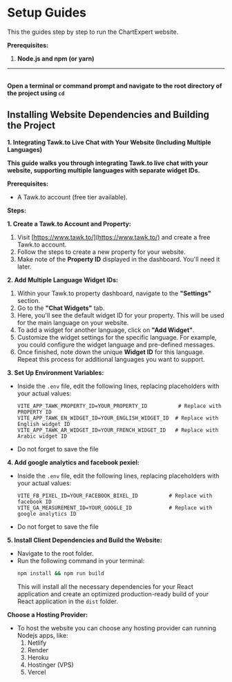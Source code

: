 # Setup Guides
This the guides step by step to run the ChartExpert website.


**Prerequisites:**

1.  **Node.js and npm (or yarn)**

----
\
 **Open a terminal or command prompt and navigate to the root directory of the project using `cd`**


## Installing Website Dependencies and Building the Project

**1. Integrating Tawk.to Live Chat with Your Website (Including Multiple Languages)**

**This guide walks you through integrating Tawk.to live chat with your website, supporting multiple languages with separate widget IDs.**

**Prerequisites:**

- A Tawk.to account (free tier available).

**Steps:**

**1. Create a Tawk.to Account and Property:**

1. Visit [https://www.tawk.to/](https://www.tawk.to/) and create a free Tawk.to account.
2. Follow the steps to create a new property for your website.
3. Make note of the **Property ID** displayed in the dashboard. You'll need it later.

**2. Add Multiple Language Widget IDs:**

1. Within your Tawk.to property dashboard, navigate to the **"Settings"** section.
2. Go to the **"Chat Widgets"** tab.
3. Here, you'll see the default widget ID for your property. This will be used for the main language on your website.
4. To add a widget for another language, click on **"Add Widget"**.
5. Customize the widget settings for the specific language. For example, you could configure the widget language and pre-defined messages.
6. Once finished, note down the unique **Widget ID** for this language. Repeat this process for additional languages you want to support.

**3. Set Up Environment Variables:**

- Inside the `.env` file, edit the following lines, replacing placeholders with your actual values:

  ```
  VITE_APP_TAWK_PROPERTY_ID=YOUR_PROPERTY_ID          # Replace with PROPERTY ID
  VITE_APP_TAWK_EN_WIDGET_ID=YOUR_ENGLISH_WIDGET_ID  # Replace with English widget ID
  VITE_APP_TAWK_AR_WIDGET_ID=YOUR_FRENCH_WIDGET_ID   # Replace with Arabic widget ID
  ```

- Do not forget to save the file

**4. Add google analytics and facebook pexiel:**
- Inside the `.env` file, edit the following lines, replacing placeholders with your actual values:

  ```
  VITE_FB_PIXEL_ID=YOUR_FACEBOOK_BIXEL_ID          # Replace with facebook ID
  VITE_GA_MEASUREMENT_ID=YOUR_GOOGLE_ID            # Replace with google analytics ID
  ```

- Do not forget to save the file

**5. Install Client Dependencies and Build the Website:**

- Navigate to the root folder.
- Run the following command in your terminal:
  ```bash
  npm install && npm run build
  ```
  This will install all the necessary dependencies for your React application and create an optimized production-ready build of your React application in the `dist` folder.



**Choose a Hosting Provider:**
- To host the website you can choose any hosting provider can running Nodejs apps, like:
    1. Netlify
    2. Render
    3. Heroku
    4. Hostinger (VPS)
    5. Vercel
    



